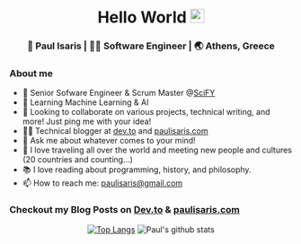 <!--
**PavlosIsaris/PavlosIsaris** is a ✨ _special_ ✨ repository because its `README.md` (this file) appears on your GitHub profile.
-->

<div align="center">
  <h1> Hello World <img src="https://media.giphy.com/media/hvRJCLFzcasrR4ia7z/giphy.gif" width="25px"></h1>
</div>

<div align="center">
<h3> 🧔 Paul Isaris | 👨‍💻 Software Engineer | 🌏 Athens, Greece </h3>
</div>

### About me 

- 🔭 Senior Sofware Engineer & Scrum Master @[SciFY](https://www.scify.gr/site/en/)
- 🌱 Learning Machine Learning & AI
- 👯 Looking to collaborate on various projects, technical writing, and more! Just ping me with your idea!
- ✍🏻 Technical blogger at [dev.to](https://dev.to/pavlosisaris) and [paulisaris.com](https://paulisaris.com/)
- 💬 Ask me about whatever comes to your mind!
- 🧳 I love traveling all over the world and meeting new people and cultures (20 countries and counting...)
- 📚 I love reading about programming, history, and philosophy.
- 📫 How to reach me: [paulisaris@gmail.com](mailto:paulisaris@gmail.com)

### Checkout my Blog Posts on [Dev.to](https://dev.to/pavlosisaris) & [paulisaris.com](https://paulisaris.com)

<div align="center">

[![Top Langs](https://github-readme-stats.vercel.app/api/top-langs/?username=PavlosIsaris&layout=compact)](https://github.com/anuraghazra/github-readme-stats)
![Paul's github stats](https://github-readme-stats.vercel.app/api/?username=PavlosIsaris&show_icons=true&title_color=1F75C8&icon_color=2AA410&text_color=043667&bg_color=ffffff) 


</div>
